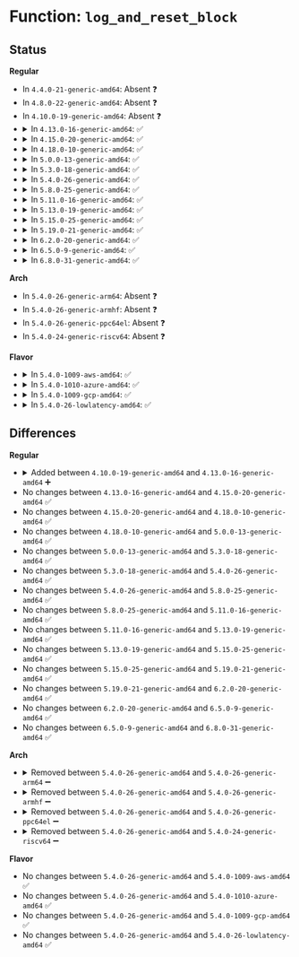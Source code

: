 # Function: <code>log_and_reset_block</code>

## Status
<b>Regular</b>
<ul>
<li>
In <code>4.4.0-21-generic-amd64</code>: Absent ❓
</li>
<li>
In <code>4.8.0-22-generic-amd64</code>: Absent ❓
</li>
<li>
In <code>4.10.0-19-generic-amd64</code>: Absent ❓
</li>
<li>
<details>
<summary>In <code>4.13.0-16-generic-amd64</code>: ✅</summary>

```c
void log_and_reset_block(struct threshold_block * block)
```

```json
{
  "name": "log_and_reset_block",
  "collision_type": "Unique Static",
  "inline_type": "No",
  "funcs": [
    {
      "addr": 18446744071579145344,
      "name": "log_and_reset_block",
      "external": false,
      "loc": "arch/x86/kernel/cpu/mcheck/mce_amd.c:870",
      "file": "arch/x86/kernel/cpu/mcheck/mce_amd.c",
      "inline": "seen, unknown",
      "caller_inline": [],
      "caller_func": [
        "arch/x86/kernel/cpu/mcheck/mce_amd.c:amd_threshold_interrupt",
        "arch/x86/kernel/cpu/mcheck/mce_amd.c:amd_threshold_interrupt"
      ]
    }
  ],
  "symbols": [
    {
      "addr": 18446744071579145344,
      "name": "log_and_reset_block",
      "section": ".text",
      "bind": "STB_LOCAL",
      "size": 249
    }
  ]
}
```
</details>
</li>
<li>
<details>
<summary>In <code>4.15.0-20-generic-amd64</code>: ✅</summary>

```c
void log_and_reset_block(struct threshold_block * block)
```

```json
{
  "name": "log_and_reset_block",
  "collision_type": "Unique Static",
  "inline_type": "No",
  "funcs": [
    {
      "addr": 18446744071579160256,
      "name": "log_and_reset_block",
      "external": false,
      "loc": "arch/x86/kernel/cpu/mcheck/mce_amd.c:855",
      "file": "arch/x86/kernel/cpu/mcheck/mce_amd.c",
      "inline": "seen, unknown",
      "caller_inline": [],
      "caller_func": [
        "arch/x86/kernel/cpu/mcheck/mce_amd.c:amd_threshold_interrupt",
        "arch/x86/kernel/cpu/mcheck/mce_amd.c:amd_threshold_interrupt"
      ]
    }
  ],
  "symbols": [
    {
      "addr": 18446744071579160256,
      "name": "log_and_reset_block",
      "section": ".text",
      "bind": "STB_LOCAL",
      "size": 264
    }
  ]
}
```
</details>
</li>
<li>
<details>
<summary>In <code>4.18.0-10-generic-amd64</code>: ✅</summary>

```c
void log_and_reset_block(struct threshold_block * block)
```

```json
{
  "name": "log_and_reset_block",
  "collision_type": "Unique Static",
  "inline_type": "No",
  "funcs": [
    {
      "addr": 18446744071579176032,
      "name": "log_and_reset_block",
      "external": false,
      "loc": "arch/x86/kernel/cpu/mcheck/mce_amd.c:907",
      "file": "arch/x86/kernel/cpu/mcheck/mce_amd.c",
      "inline": "seen, unknown",
      "caller_inline": [],
      "caller_func": [
        "arch/x86/kernel/cpu/mcheck/mce_amd.c:amd_threshold_interrupt",
        "arch/x86/kernel/cpu/mcheck/mce_amd.c:amd_threshold_interrupt"
      ]
    }
  ],
  "symbols": [
    {
      "addr": 18446744071579176032,
      "name": "log_and_reset_block",
      "section": ".text",
      "bind": "STB_LOCAL",
      "size": 262
    }
  ]
}
```
</details>
</li>
<li>
<details>
<summary>In <code>5.0.0-13-generic-amd64</code>: ✅</summary>

```c
void log_and_reset_block(struct threshold_block * block)
```

```json
{
  "name": "log_and_reset_block",
  "collision_type": "Unique Static",
  "inline_type": "No",
  "funcs": [
    {
      "addr": 18446744071579161536,
      "name": "log_and_reset_block",
      "external": false,
      "loc": "arch/x86/kernel/cpu/mce/amd.c:907",
      "file": "arch/x86/kernel/cpu/mce/amd.c",
      "inline": "seen, unknown",
      "caller_inline": [],
      "caller_func": [
        "arch/x86/kernel/cpu/mce/amd.c:amd_threshold_interrupt",
        "arch/x86/kernel/cpu/mce/amd.c:amd_threshold_interrupt"
      ]
    }
  ],
  "symbols": [
    {
      "addr": 18446744071579161536,
      "name": "log_and_reset_block",
      "section": ".text",
      "bind": "STB_LOCAL",
      "size": 268
    }
  ]
}
```
</details>
</li>
<li>
<details>
<summary>In <code>5.3.0-18-generic-amd64</code>: ✅</summary>

```c
void log_and_reset_block(struct threshold_block * block)
```

```json
{
  "name": "log_and_reset_block",
  "collision_type": "Unique Static",
  "inline_type": "No",
  "funcs": [
    {
      "addr": 18446744071579173648,
      "name": "log_and_reset_block",
      "external": false,
      "loc": "arch/x86/kernel/cpu/mce/amd.c:987",
      "file": "arch/x86/kernel/cpu/mce/amd.c",
      "inline": "seen, unknown",
      "caller_inline": [],
      "caller_func": [
        "arch/x86/kernel/cpu/mce/amd.c:amd_threshold_interrupt",
        "arch/x86/kernel/cpu/mce/amd.c:amd_threshold_interrupt"
      ]
    }
  ],
  "symbols": [
    {
      "addr": 18446744071579173648,
      "name": "log_and_reset_block",
      "section": ".text",
      "bind": "STB_LOCAL",
      "size": 267
    }
  ]
}
```
</details>
</li>
<li>
<details>
<summary>In <code>5.4.0-26-generic-amd64</code>: ✅</summary>

```c
void log_and_reset_block(struct threshold_block * block)
```

```json
{
  "name": "log_and_reset_block",
  "collision_type": "Unique Static",
  "inline_type": "No",
  "funcs": [
    {
      "addr": 18446744071579176064,
      "name": "log_and_reset_block",
      "external": false,
      "loc": "arch/x86/kernel/cpu/mce/amd.c:989",
      "file": "arch/x86/kernel/cpu/mce/amd.c",
      "inline": "seen, unknown",
      "caller_inline": [],
      "caller_func": [
        "arch/x86/kernel/cpu/mce/amd.c:amd_threshold_interrupt",
        "arch/x86/kernel/cpu/mce/amd.c:amd_threshold_interrupt"
      ]
    }
  ],
  "symbols": [
    {
      "addr": 18446744071579176064,
      "name": "log_and_reset_block",
      "section": ".text",
      "bind": "STB_LOCAL",
      "size": 267
    }
  ]
}
```
</details>
</li>
<li>
<details>
<summary>In <code>5.8.0-25-generic-amd64</code>: ✅</summary>

```c
void log_and_reset_block(struct threshold_block * block)
```

```json
{
  "name": "log_and_reset_block",
  "collision_type": "Unique Static",
  "inline_type": "No",
  "funcs": [
    {
      "addr": 18446744071579197552,
      "name": "log_and_reset_block",
      "external": false,
      "loc": "arch/x86/kernel/cpu/mce/amd.c:1002",
      "file": "arch/x86/kernel/cpu/mce/amd.c",
      "inline": "seen, unknown",
      "caller_inline": [],
      "caller_func": [
        "arch/x86/kernel/cpu/mce/amd.c:amd_threshold_interrupt",
        "arch/x86/kernel/cpu/mce/amd.c:amd_threshold_interrupt"
      ]
    }
  ],
  "symbols": [
    {
      "addr": 18446744071579197552,
      "name": "log_and_reset_block",
      "section": ".text",
      "bind": "STB_LOCAL",
      "size": 287
    }
  ]
}
```
</details>
</li>
<li>
<details>
<summary>In <code>5.11.0-16-generic-amd64</code>: ✅</summary>

```c
void log_and_reset_block(struct threshold_block * block)
```

```json
{
  "name": "log_and_reset_block",
  "collision_type": "Unique Static",
  "inline_type": "No",
  "funcs": [
    {
      "addr": 18446744071579193200,
      "name": "log_and_reset_block",
      "external": false,
      "loc": "arch/x86/kernel/cpu/mce/amd.c:1002",
      "file": "arch/x86/kernel/cpu/mce/amd.c",
      "inline": "seen, unknown",
      "caller_inline": [],
      "caller_func": [
        "arch/x86/kernel/cpu/mce/amd.c:amd_threshold_interrupt",
        "arch/x86/kernel/cpu/mce/amd.c:amd_threshold_interrupt"
      ]
    }
  ],
  "symbols": [
    {
      "addr": 18446744071579193200,
      "name": "log_and_reset_block",
      "section": ".text",
      "bind": "STB_LOCAL",
      "size": 287
    }
  ]
}
```
</details>
</li>
<li>
<details>
<summary>In <code>5.13.0-19-generic-amd64</code>: ✅</summary>

```c
void log_and_reset_block(struct threshold_block * block)
```

```json
{
  "name": "log_and_reset_block",
  "collision_type": "Unique Static",
  "inline_type": "No",
  "funcs": [
    {
      "addr": 18446744071579198720,
      "name": "log_and_reset_block",
      "external": false,
      "loc": "arch/x86/kernel/cpu/mce/amd.c:1002",
      "file": "arch/x86/kernel/cpu/mce/amd.c",
      "inline": "seen, unknown",
      "caller_inline": [],
      "caller_func": [
        "arch/x86/kernel/cpu/mce/amd.c:amd_threshold_interrupt",
        "arch/x86/kernel/cpu/mce/amd.c:amd_threshold_interrupt"
      ]
    }
  ],
  "symbols": [
    {
      "addr": 18446744071579198720,
      "name": "log_and_reset_block",
      "section": ".text",
      "bind": "STB_LOCAL",
      "size": 287
    }
  ]
}
```
</details>
</li>
<li>
<details>
<summary>In <code>5.15.0-25-generic-amd64</code>: ✅</summary>

```c
void log_and_reset_block(struct threshold_block * block)
```

```json
{
  "name": "log_and_reset_block",
  "collision_type": "Unique Static",
  "inline_type": "No",
  "funcs": [
    {
      "addr": 18446744071579234576,
      "name": "log_and_reset_block",
      "external": false,
      "loc": "arch/x86/kernel/cpu/mce/amd.c:1015",
      "file": "arch/x86/kernel/cpu/mce/amd.c",
      "inline": "seen, unknown",
      "caller_inline": [],
      "caller_func": [
        "arch/x86/kernel/cpu/mce/amd.c:amd_threshold_interrupt",
        "arch/x86/kernel/cpu/mce/amd.c:amd_threshold_interrupt"
      ]
    }
  ],
  "symbols": [
    {
      "addr": 18446744071579234576,
      "name": "log_and_reset_block",
      "section": ".text",
      "bind": "STB_LOCAL",
      "size": 272
    }
  ]
}
```
</details>
</li>
<li>
<details>
<summary>In <code>5.19.0-21-generic-amd64</code>: ✅</summary>

```c
void log_and_reset_block(struct threshold_block * block)
```

```json
{
  "name": "log_and_reset_block",
  "collision_type": "Unique Static",
  "inline_type": "No",
  "funcs": [
    {
      "addr": 18446744071579285808,
      "name": "log_and_reset_block",
      "external": false,
      "loc": "arch/x86/kernel/cpu/mce/amd.c:838",
      "file": "arch/x86/kernel/cpu/mce/amd.c",
      "inline": "seen, unknown",
      "caller_inline": [],
      "caller_func": [
        "arch/x86/kernel/cpu/mce/amd.c:amd_threshold_interrupt",
        "arch/x86/kernel/cpu/mce/amd.c:amd_threshold_interrupt"
      ]
    }
  ],
  "symbols": [
    {
      "addr": 18446744071579285808,
      "name": "log_and_reset_block",
      "section": ".text",
      "bind": "STB_LOCAL",
      "size": 362
    }
  ]
}
```
</details>
</li>
<li>
<details>
<summary>In <code>6.2.0-20-generic-amd64</code>: ✅</summary>

```c
void log_and_reset_block(struct threshold_block * block)
```

```json
{
  "name": "log_and_reset_block",
  "collision_type": "Unique Static",
  "inline_type": "No",
  "funcs": [
    {
      "addr": 18446744071579351664,
      "name": "log_and_reset_block",
      "external": false,
      "loc": "arch/x86/kernel/cpu/mce/amd.c:845",
      "file": "arch/x86/kernel/cpu/mce/amd.c",
      "inline": "seen, unknown",
      "caller_inline": [],
      "caller_func": [
        "arch/x86/kernel/cpu/mce/amd.c:amd_threshold_interrupt",
        "arch/x86/kernel/cpu/mce/amd.c:amd_threshold_interrupt"
      ]
    }
  ],
  "symbols": [
    {
      "addr": 18446744071579351664,
      "name": "log_and_reset_block",
      "section": ".text",
      "bind": "STB_LOCAL",
      "size": 186
    }
  ]
}
```
</details>
</li>
<li>
<details>
<summary>In <code>6.5.0-9-generic-amd64</code>: ✅</summary>

```c
void log_and_reset_block(struct threshold_block * block)
```

```json
{
  "name": "log_and_reset_block",
  "collision_type": "Unique Static",
  "inline_type": "No",
  "funcs": [
    {
      "addr": 18446744071579360624,
      "name": "log_and_reset_block",
      "external": false,
      "loc": "arch/x86/kernel/cpu/mce/amd.c:841",
      "file": "arch/x86/kernel/cpu/mce/amd.c",
      "inline": "seen, unknown",
      "caller_inline": [],
      "caller_func": [
        "arch/x86/kernel/cpu/mce/amd.c:amd_threshold_interrupt",
        "arch/x86/kernel/cpu/mce/amd.c:amd_threshold_interrupt"
      ]
    }
  ],
  "symbols": [
    {
      "addr": 18446744071579360624,
      "name": "log_and_reset_block",
      "section": ".text",
      "bind": "STB_LOCAL",
      "size": 186
    }
  ]
}
```
</details>
</li>
<li>
<details>
<summary>In <code>6.8.0-31-generic-amd64</code>: ✅</summary>

```c
void log_and_reset_block(struct threshold_block * block)
```

```json
{
  "name": "log_and_reset_block",
  "collision_type": "Unique Static",
  "inline_type": "No",
  "funcs": [
    {
      "addr": 18446744071579390496,
      "name": "log_and_reset_block",
      "external": false,
      "loc": "arch/x86/kernel/cpu/mce/amd.c:891",
      "file": "arch/x86/kernel/cpu/mce/amd.c",
      "inline": "seen, unknown",
      "caller_inline": [],
      "caller_func": [
        "arch/x86/kernel/cpu/mce/amd.c:amd_threshold_interrupt",
        "arch/x86/kernel/cpu/mce/amd.c:amd_threshold_interrupt"
      ]
    }
  ],
  "symbols": [
    {
      "addr": 18446744071579390496,
      "name": "log_and_reset_block",
      "section": ".text",
      "bind": "STB_LOCAL",
      "size": 186
    }
  ]
}
```
</details>
</li>
</ul>
<b>Arch</b>
<ul>
<li>
In <code>5.4.0-26-generic-arm64</code>: Absent ❓
</li>
<li>
In <code>5.4.0-26-generic-armhf</code>: Absent ❓
</li>
<li>
In <code>5.4.0-26-generic-ppc64el</code>: Absent ❓
</li>
<li>
In <code>5.4.0-24-generic-riscv64</code>: Absent ❓
</li>
</ul>
<b>Flavor</b>
<ul>
<li>
<details>
<summary>In <code>5.4.0-1009-aws-amd64</code>: ✅</summary>

```c
void log_and_reset_block(struct threshold_block * block)
```

```json
{
  "name": "log_and_reset_block",
  "collision_type": "Unique Static",
  "inline_type": "No",
  "funcs": [
    {
      "addr": 18446744071579176320,
      "name": "log_and_reset_block",
      "external": false,
      "loc": "arch/x86/kernel/cpu/mce/amd.c:989",
      "file": "arch/x86/kernel/cpu/mce/amd.c",
      "inline": "seen, unknown",
      "caller_inline": [],
      "caller_func": [
        "arch/x86/kernel/cpu/mce/amd.c:amd_threshold_interrupt",
        "arch/x86/kernel/cpu/mce/amd.c:amd_threshold_interrupt"
      ]
    }
  ],
  "symbols": [
    {
      "addr": 18446744071579176320,
      "name": "log_and_reset_block",
      "section": ".text",
      "bind": "STB_LOCAL",
      "size": 267
    }
  ]
}
```
</details>
</li>
<li>
<details>
<summary>In <code>5.4.0-1010-azure-amd64</code>: ✅</summary>

```c
void log_and_reset_block(struct threshold_block * block)
```

```json
{
  "name": "log_and_reset_block",
  "collision_type": "Unique Static",
  "inline_type": "No",
  "funcs": [
    {
      "addr": 18446744071579111440,
      "name": "log_and_reset_block",
      "external": false,
      "loc": "arch/x86/kernel/cpu/mce/amd.c:989",
      "file": "arch/x86/kernel/cpu/mce/amd.c",
      "inline": "seen, unknown",
      "caller_inline": [],
      "caller_func": [
        "arch/x86/kernel/cpu/mce/amd.c:amd_threshold_interrupt",
        "arch/x86/kernel/cpu/mce/amd.c:amd_threshold_interrupt"
      ]
    }
  ],
  "symbols": [
    {
      "addr": 18446744071579111440,
      "name": "log_and_reset_block",
      "section": ".text",
      "bind": "STB_LOCAL",
      "size": 378
    }
  ]
}
```
</details>
</li>
<li>
<details>
<summary>In <code>5.4.0-1009-gcp-amd64</code>: ✅</summary>

```c
void log_and_reset_block(struct threshold_block * block)
```

```json
{
  "name": "log_and_reset_block",
  "collision_type": "Unique Static",
  "inline_type": "No",
  "funcs": [
    {
      "addr": 18446744071579175984,
      "name": "log_and_reset_block",
      "external": false,
      "loc": "arch/x86/kernel/cpu/mce/amd.c:989",
      "file": "arch/x86/kernel/cpu/mce/amd.c",
      "inline": "seen, unknown",
      "caller_inline": [],
      "caller_func": [
        "arch/x86/kernel/cpu/mce/amd.c:amd_threshold_interrupt",
        "arch/x86/kernel/cpu/mce/amd.c:amd_threshold_interrupt"
      ]
    }
  ],
  "symbols": [
    {
      "addr": 18446744071579175984,
      "name": "log_and_reset_block",
      "section": ".text",
      "bind": "STB_LOCAL",
      "size": 267
    }
  ]
}
```
</details>
</li>
<li>
<details>
<summary>In <code>5.4.0-26-lowlatency-amd64</code>: ✅</summary>

```c
void log_and_reset_block(struct threshold_block * block)
```

```json
{
  "name": "log_and_reset_block",
  "collision_type": "Unique Static",
  "inline_type": "No",
  "funcs": [
    {
      "addr": 18446744071579181168,
      "name": "log_and_reset_block",
      "external": false,
      "loc": "arch/x86/kernel/cpu/mce/amd.c:989",
      "file": "arch/x86/kernel/cpu/mce/amd.c",
      "inline": "seen, unknown",
      "caller_inline": [],
      "caller_func": [
        "arch/x86/kernel/cpu/mce/amd.c:amd_threshold_interrupt",
        "arch/x86/kernel/cpu/mce/amd.c:amd_threshold_interrupt"
      ]
    }
  ],
  "symbols": [
    {
      "addr": 18446744071579181168,
      "name": "log_and_reset_block",
      "section": ".text",
      "bind": "STB_LOCAL",
      "size": 267
    }
  ]
}
```
</details>
</li>
</ul>

## Differences
<b>Regular</b>
<ul>
<li>
<details>
<summary>Added between <code>4.10.0-19-generic-amd64</code> and <code>4.13.0-16-generic-amd64</code> ➕</summary>

```c
void log_and_reset_block(struct threshold_block * block)
```
</details>
</li>
<li>
No changes between <code>4.13.0-16-generic-amd64</code> and <code>4.15.0-20-generic-amd64</code> ✅
</li>
<li>
No changes between <code>4.15.0-20-generic-amd64</code> and <code>4.18.0-10-generic-amd64</code> ✅
</li>
<li>
No changes between <code>4.18.0-10-generic-amd64</code> and <code>5.0.0-13-generic-amd64</code> ✅
</li>
<li>
No changes between <code>5.0.0-13-generic-amd64</code> and <code>5.3.0-18-generic-amd64</code> ✅
</li>
<li>
No changes between <code>5.3.0-18-generic-amd64</code> and <code>5.4.0-26-generic-amd64</code> ✅
</li>
<li>
No changes between <code>5.4.0-26-generic-amd64</code> and <code>5.8.0-25-generic-amd64</code> ✅
</li>
<li>
No changes between <code>5.8.0-25-generic-amd64</code> and <code>5.11.0-16-generic-amd64</code> ✅
</li>
<li>
No changes between <code>5.11.0-16-generic-amd64</code> and <code>5.13.0-19-generic-amd64</code> ✅
</li>
<li>
No changes between <code>5.13.0-19-generic-amd64</code> and <code>5.15.0-25-generic-amd64</code> ✅
</li>
<li>
No changes between <code>5.15.0-25-generic-amd64</code> and <code>5.19.0-21-generic-amd64</code> ✅
</li>
<li>
No changes between <code>5.19.0-21-generic-amd64</code> and <code>6.2.0-20-generic-amd64</code> ✅
</li>
<li>
No changes between <code>6.2.0-20-generic-amd64</code> and <code>6.5.0-9-generic-amd64</code> ✅
</li>
<li>
No changes between <code>6.5.0-9-generic-amd64</code> and <code>6.8.0-31-generic-amd64</code> ✅
</li>
</ul>
<b>Arch</b>
<ul>
<li>
<details>
<summary>Removed between <code>5.4.0-26-generic-amd64</code> and <code>5.4.0-26-generic-arm64</code> ➖</summary>

```c
void log_and_reset_block(struct threshold_block * block)
```
</details>
</li>
<li>
<details>
<summary>Removed between <code>5.4.0-26-generic-amd64</code> and <code>5.4.0-26-generic-armhf</code> ➖</summary>

```c
void log_and_reset_block(struct threshold_block * block)
```
</details>
</li>
<li>
<details>
<summary>Removed between <code>5.4.0-26-generic-amd64</code> and <code>5.4.0-26-generic-ppc64el</code> ➖</summary>

```c
void log_and_reset_block(struct threshold_block * block)
```
</details>
</li>
<li>
<details>
<summary>Removed between <code>5.4.0-26-generic-amd64</code> and <code>5.4.0-24-generic-riscv64</code> ➖</summary>

```c
void log_and_reset_block(struct threshold_block * block)
```
</details>
</li>
</ul>
<b>Flavor</b>
<ul>
<li>
No changes between <code>5.4.0-26-generic-amd64</code> and <code>5.4.0-1009-aws-amd64</code> ✅
</li>
<li>
No changes between <code>5.4.0-26-generic-amd64</code> and <code>5.4.0-1010-azure-amd64</code> ✅
</li>
<li>
No changes between <code>5.4.0-26-generic-amd64</code> and <code>5.4.0-1009-gcp-amd64</code> ✅
</li>
<li>
No changes between <code>5.4.0-26-generic-amd64</code> and <code>5.4.0-26-lowlatency-amd64</code> ✅
</li>
</ul>
